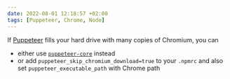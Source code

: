 ```yaml
---
date: 2022-08-01 12:18:57 +02:00
tags: [Puppeteer, Chrome, Node]
---
```


If [Puppeteer](https://pptr.dev/) fills your hard drive with many copies of Chromium, you can

- either use [`puppeteer-core`](https://www.npmjs.com/package/puppeteer-core) instead
- or add `puppeteer_skip_chromium_download=true` to your `.npmrc` and also set `puppeteer_executable_path` with Chrome path
